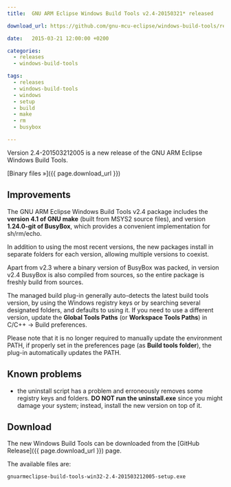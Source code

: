 ```yaml
---
title:  GNU ARM Eclipse Windows Build Tools v2.4-20150321* released

download_url: https://github.com/gnu-mcu-eclipse/windows-build-tools/releases/tag/v2.4

date:   2015-03-21 12:00:00 +0200

categories:
  - releases
  - windows-build-tools

tags:
  - releases
  - windows-build-tools
  - windows
  - setup
  - build
  - make
  - rm
  - busybox

---
```


Version 2.4-201503212005 is a new release of the GNU ARM Eclipse Windows Build Tools.

[Binary files »]({{ page.download_url }})

## Improvements

The GNU ARM Eclipse Windows Build Tools v2.4 package includes the **version 4.1 of GNU make** (built from MSYS2 source files), and version **1.24.0-git of BusyBox**, which provides a convenient implementation for sh/rm/echo.

In addition to using the most recent versions, the new packages install in separate folders for each version, allowing multiple versions to coexist.

Apart from v2.3 where a binary version of BusyBox was packed, in version v2.4 BusyBox is also compiled from sources, so the entire package is freshly build from sources.

The managed build plug-in generally auto-detects the latest build tools version, by using the Windows registry keys or by searching several designated folders, and defaults to using it. If you need to use a different version, update the **Global Tools Paths** (or **Workspace Tools Paths**) in C/C++ → Build preferences.

Please note that it is no longer required to manually update the environment PATH, if properly set in the preferences page (as **Build tools folder**), the plug-in automatically updates the PATH.

## Known problems

* the uninstall script has a problem and erroneously removes some registry keys and folders. **DO NOT run the uninstall.exe** since you might damage your system; instead, install the new version on top of it.

## Download

The new Windows Build Tools can be downloaded from the [GitHub Release]({{ page.download_url }}) page.

The available files are:

	gnuarmeclipse-build-tools-win32-2.4-201503212005-setup.exe

